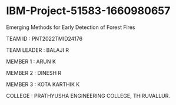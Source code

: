 # IBM-Project-51583-1660980657
Emerging Methods for Early Detection of Forest Fires

TEAM ID : PNT2022TMID24176

TEAM LEADER : BALAJI R

MEMBER 1 : ARUN K

MEMBER 2 : DINESH R

MEMBER 3 : KOTA KARTHIK K

COLLEGE : PRATHYUSHA ENGINEERING COLLEGE, THIRUVALLUR.
